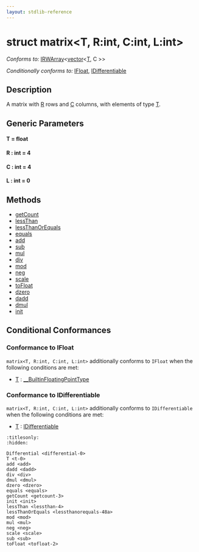 ```yaml
---
layout: stdlib-reference
---
```


# struct matrix\<T, R:int, C:int, L:int\>

*Conforms to:* [IRWArray](../../../interfaces/irwarray-0123/index.html)\<[vector](../../vector/index.html)\<[T](../../vector/index.html#typeparam-T), C \>\>

*Conditionally conforms to:* [IFloat](../../../interfaces/ifloat-01/index.html), [IDifferentiable](../../../interfaces/idifferentiable-01/index.html)

## Description

A matrix with <span class='code'><a href=".html#decl-R" class="code_var">R</a></span> rows and <span class='code'><a href=".html#decl-C" class="code_var">C</a></span> columns, with elements of type <span class='code'><a href="../t-0.html" class="code_type">T</a></span>.


## Generic Parameters

####  <a id="typeparam-T"></a>T  = float
####  <a id="decl-R"></a>R  : int = 4
####  <a id="decl-C"></a>C  : int = 4
####  <a id="decl-L"></a>L  : int = 0

## Methods

* [getCount](../getcount-3.html)
* [lessThan](../lessthan-4.html)
* [lessThanOrEquals](../lessthanorequals-48a.html)
* [equals](../equals.html)
* [add](../add.html)
* [sub](../sub.html)
* [mul](../mul.html)
* [div](../div.html)
* [mod](../mod.html)
* [neg](../neg.html)
* [scale](../scale.html)
* [toFloat](../tofloat-2.html)
* [dzero](../dzero.html)
* [dadd](../dadd.html)
* [dmul](../dmul.html)
* [init](../init.html)

## Conditional Conformances

### Conformance to IFloat
`matrix<T, R:int, C:int, L:int>` additionally conforms to `IFloat` when the following conditions are met:

  * [T](../t-0.html) : [\_\_BuiltinFloatingPointType](../../../interfaces/0_builtinfloatingpointtype-029hm/index.html)
### Conformance to IDifferentiable
`matrix<T, R:int, C:int, L:int>` additionally conforms to `IDifferentiable` when the following conditions are met:

  * [T](../t-0.html) : [IDifferentiable](../../../interfaces/idifferentiable-01/index.html)

```{toctree}
:titlesonly:
:hidden:

Differential <differential-0>
T <t-0>
add <add>
dadd <dadd>
div <div>
dmul <dmul>
dzero <dzero>
equals <equals>
getCount <getcount-3>
init <init>
lessThan <lessthan-4>
lessThanOrEquals <lessthanorequals-48a>
mod <mod>
mul <mul>
neg <neg>
scale <scale>
sub <sub>
toFloat <tofloat-2>
```

